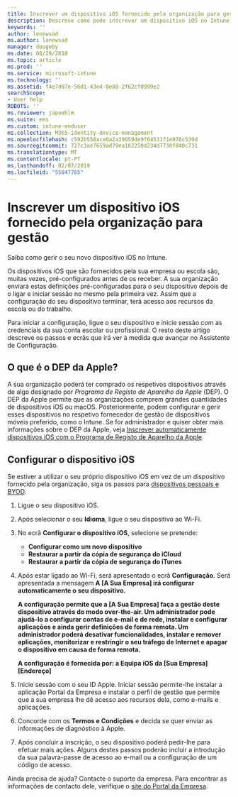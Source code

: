 ```yaml
---
title: Inscrever um dispositivo iOS fornecido pela organização para gestão. | Microsoft Docs
description: Descreve como pode inscrever um dispositivo iOS no Intune que foi comprado e fornecido pela sua organização
keywords: ''
author: lenewsad
ms.author: lanewsad
manager: dougeby
ms.date: 08/29/2018
ms.topic: article
ms.prod: ''
ms.service: microsoft-intune
ms.technology: ''
ms.assetid: f4e7d87e-56d1-43e4-8e88-2f62cf0999e2
searchScope:
- User help
ROBOTS: ''
ms.reviewer: japoehlm
ms.suite: ems
ms.custom: intune-enduser
ms.collection: M365-identity-device-management
ms.openlocfilehash: c592b558ace0a2a39059de9f64531f1e078c539d
ms.sourcegitcommit: 727c3ae7659ad79ea162250d234d7730f840c731
ms.translationtype: MT
ms.contentlocale: pt-PT
ms.lasthandoff: 02/07/2019
ms.locfileid: "55847765"
---
```

# <a name="enroll-your-organization-provided-ios-device-in-management"></a>Inscrever um dispositivo iOS fornecido pela organização para gestão

Saiba como gerir o seu novo dispositivo iOS no Intune.  

Os dispositivos iOS que são fornecidos pela sua empresa ou escola são, muitas vezes, pré-configurados antes de os receber. A sua organização enviará estas definições pré-configuradas para o seu dispositivo depois de o ligar e iniciar sessão no mesmo pela primeira vez. Assim que a configuração do seu dispositivo terminar, terá acesso aos recursos da escola ou do trabalho.  

Para iniciar a configuração, ligue o seu dispositivo e inicie sessão com as credenciais da sua conta escolar ou profissional. O resto deste artigo descreve os passos e ecrãs que irá ver à medida que avançar no Assistente de Configuração. 

## <a name="what-is-apple-dep"></a>O que é o DEP da Apple?
A sua organização poderá ter comprado os respetivos dispositivos através de algo designado por *Programa de Registo de Aparelho da Apple* (DEP). O DEP da Apple permite que as organizações comprem grandes quantidades de dispositivos iOS ou macOS. Posteriormente, podem configurar e gerir esses dispositivos no respetivo fornecedor de gestão de dispositivos móveis preferido, como o Intune. Se for administrador e quiser obter mais informações sobre o DEP da Apple, veja [Inscrever automaticamente dispositivos iOS com o Programa de Registo de Aparelho da Apple](https://docs.microsoft.com/intune/device-enrollment-program-enroll-ios).  

## <a name="set-up-your-ios-device"></a>Configurar o dispositivo iOS  
Se estiver a utilizar o seu próprio dispositivo iOS em vez de um dispositivo fornecido pela organização, siga os passos para [dispositivos pessoais e BYOD](enroll-your-device-in-intune-ios.md).  

1. Ligue o seu dispositivo iOS. 
2. Após selecionar o seu **Idioma**, ligue o seu dispositivo ao Wi-Fi.
3. No ecrã **Configurar o dispositivo iOS**, selecione se pretende: 
 
   - **Configurar como um novo dispositivo**
   - **Restaurar a partir da cópia de segurança do iCloud**
   - **Restaurar a partir da cópia de segurança do iTunes**

4. Após estar ligado ao Wi-Fi, será apresentado o ecrã **Configuração**. Será apresentada a mensagem **A [A Sua Empresa] irá configurar automaticamente o seu dispositivo.**

   **A configuração permite que a [A Sua Empresa] faça a gestão deste dispositivo através do modo over-the-air. Um administrador pode ajudá-lo a configurar contas de e-mail e de rede, instalar e configurar aplicações e ainda gerir definições de forma remota. Um administrador poderá desativar funcionalidades, instalar e remover aplicações, monitorizar e restringir o seu tráfego de Internet e apagar o dispositivo em causa de forma remota.**
 
   **A configuração é fornecida por: a Equipa iOS da [Sua Empresa] [Endereço]**

5. Inicie sessão com o seu ID Apple. Iniciar sessão permite-lhe instalar a aplicação Portal da Empresa e instalar o perfil de gestão que permite que a sua empresa lhe dê acesso aos recursos dela, como e-mails e aplicações. 
6. Concorde com os **Termos e Condições** e decida se quer enviar as informações de diagnóstico à Apple.
7. Após concluir a inscrição, o seu dispositivo poderá pedir-lhe para efetuar mais ações. Alguns destes passos poderão incluir a introdução da sua palavra-passe de acesso ao e-mail ou a configuração de um código de acesso.

Ainda precisa de ajuda? Contacte o suporte da empresa. Para encontrar as informações de contacto dele, verifique o [site do Portal da Empresa](https://go.microsoft.com/fwlink/?linkid=2010980).
